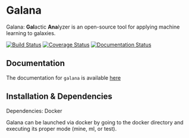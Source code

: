 Galana
======

Galana: **Gal**actic **Ana**lyzer is an open-source tool for applying machine learning to galaxies.

[![Build Status](https://travis-ci.com/michaelmunje/galana.svg?branch=master)](https://travis-ci.com/michaelmunje/galana)
 [![Coverage Status](https://coveralls.io/repos/github/michaelmunje/galana/badge.svg?branch=coveralls)](https://coveralls.io/github/michaelmunje/galana?branch=coveralls) [![Documentation Status](https://readthedocs.org/projects/galana/badge/?version=latest)](https://galana.readthedocs.io/en/latest/?badge=latest)

Documentation
-------------

The documentation for ``galana`` is available [here](https://readthedocs.org/dashboard/galana/)

Installation & Dependencies
---------------------------

Dependencies: Docker

Galana can be launched via docker by going to the docker directory and executing its proper mode (mine, ml, or test).
